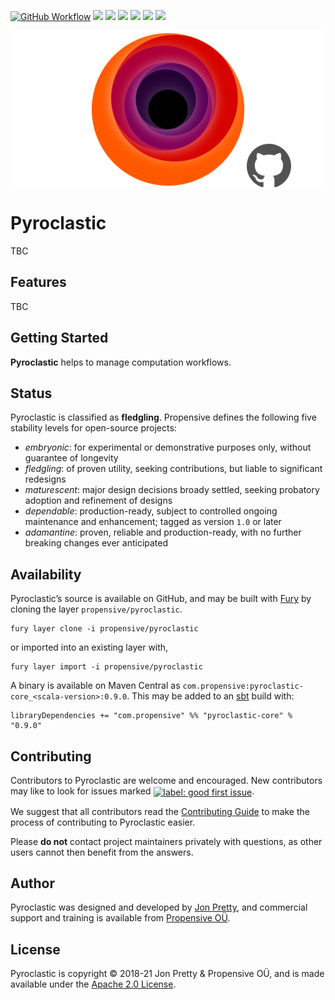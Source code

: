[<img alt="GitHub Workflow" src="https://img.shields.io/github/workflow/status/propensive/pyroclastic/Build/main?style=for-the-badge" height="24">](https://github.com/propensive/pyroclastic/actions)
[<img src="https://img.shields.io/badge/gitter-discuss-f00762?style=for-the-badge" height="24">](https://gitter.im/propensive/pyroclastic)
[<img src="https://img.shields.io/discord/633198088311537684?color=8899f7&label=DISCORD&style=for-the-badge" height="24">](https://discord.gg/CHCPjERybv)
[<img src="https://img.shields.io/matrix/propensive.pyroclastic:matrix.org?label=MATRIX&color=0dbd8b&style=for-the-badge" height="24">](https://app.element.io/#/room/#propensive.pyroclastic:matrix.org)
[<img src="https://img.shields.io/twitter/follow/propensive?color=%2300acee&label=TWITTER&style=for-the-badge" height="24">](https://twitter.com/propensive)
[<img src="https://img.shields.io/maven-central/v/com.propensive/pyroclastic-core_2.12?color=2465cd&style=for-the-badge" height="24">](https://search.maven.org/artifact/com.propensive/pyroclastic-core_2.12)
[<img src="https://vent.dev/badge/propensive/pyroclastic" height="24">](https://vent.dev/)

<img src="/doc/images/github.png" valign="middle">

# Pyroclastic

TBC

## Features

TBC


## Getting Started

__Pyroclastic__ helps to manage computation workflows.


## Status

Pyroclastic is classified as __fledgling__. Propensive defines the following five stability levels for open-source projects:

- _embryonic_: for experimental or demonstrative purposes only, without guarantee of longevity
- _fledgling_: of proven utility, seeking contributions, but liable to significant redesigns
- _maturescent_: major design decisions broady settled, seeking probatory adoption and refinement of designs
- _dependable_: production-ready, subject to controlled ongoing maintenance and enhancement; tagged as version `1.0` or later
- _adamantine_: proven, reliable and production-ready, with no further breaking changes ever anticipated

## Availability

Pyroclastic&rsquo;s source is available on GitHub, and may be built with [Fury](https://github.com/propensive/fury) by
cloning the layer `propensive/pyroclastic`.
```
fury layer clone -i propensive/pyroclastic
```
or imported into an existing layer with,
```
fury layer import -i propensive/pyroclastic
```
A binary is available on Maven Central as `com.propensive:pyroclastic-core_<scala-version>:0.9.0`. This may be added
to an [sbt](https://www.scala-sbt.org/) build with:
```
libraryDependencies += "com.propensive" %% "pyroclastic-core" % "0.9.0"
```

## Contributing

Contributors to Pyroclastic are welcome and encouraged. New contributors may like to look for issues marked
<a href="https://github.com/propensive/pyroclastic/labels/good%20first%20issue"><img alt="label: good first issue"
src="https://img.shields.io/badge/-good%20first%20issue-67b6d0.svg" valign="middle"></a>.

We suggest that all contributors read the [Contributing Guide](/contributing.md) to make the process of
contributing to Pyroclastic easier.

Please __do not__ contact project maintainers privately with questions, as other users cannot then benefit from
the answers.

## Author

Pyroclastic was designed and developed by [Jon Pretty](https://twitter.com/propensive), and commercial support and
training is available from [Propensive O&Uuml;](https://propensive.com/).



## License

Pyroclastic is copyright &copy; 2018-21 Jon Pretty & Propensive O&Uuml;, and is made available under the
[Apache 2.0 License](/license.md).
